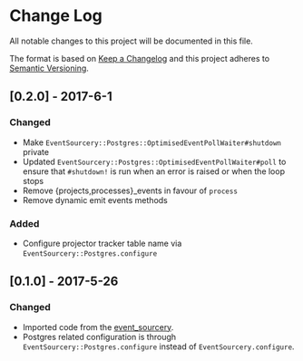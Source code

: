# Change Log
All notable changes to this project will be documented in this file.

The format is based on [Keep a Changelog](http://keepachangelog.com/)
and this project adheres to [Semantic Versioning](http://semver.org/).

## [0.2.0] - 2017-6-1
### Changed
- Make `EventSourcery::Postgres::OptimisedEventPollWaiter#shutdown` private 
- Updated `EventSourcery::Postgres::OptimisedEventPollWaiter#poll` to ensure that `#shutdown!` is run when an error is raised
or when the loop stops
- Remove {projects,processes}_events in favour of `process`
- Remove dynamic emit events methods

### Added
- Configure projector tracker table name via `EventSourcery::Postgres.configure`

## [0.1.0] - 2017-5-26
### Changed
- Imported code from the [event_sourcery](https://github.com/envato/event_sourcery).
- Postgres related configuration is through `EventSourcery::Postgres.configure`
  instead of `EventSourcery.configure`.
